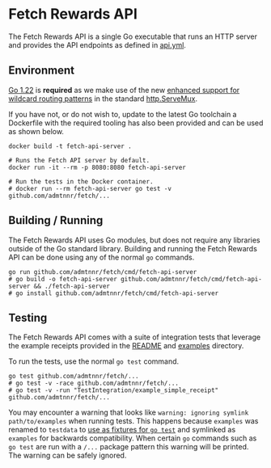 # Fetch Rewards API

The Fetch Rewards API is a single Go executable that runs an HTTP server and
provides the API endpoints as defined in [api.yml](./api.yml).

## Environment

[Go 1.22](https://golang.org/dl) is **required** as we make use of the new
[enhanced support for wildcard routing
patterns](https://tip.golang.org/doc/go1.22#enhanced_routing_patterns) in the
standard [http.ServeMux](https://pkg.go.dev/net/http#ServeMux).

If you have not, or do not wish to, update to the latest Go toolchain a
Dockerfile with the required tooling has also been provided and can be used as
shown below.

```
docker build -t fetch-api-server .

# Runs the Fetch API server by default.
docker run -it --rm -p 8080:8080 fetch-api-server

# Run the tests in the Docker container.
# docker run --rm fetch-api-server go test -v github.com/admtnnr/fetch/...
```

## Building / Running

The Fetch Rewards API uses Go modules, but does not require any libraries
outside of the Go standard library. Building and running the Fetch Rewards API
can be done using any of the normal `go` commands.

```
go run github.com/admtnnr/fetch/cmd/fetch-api-server
# go build -o fetch-api-server github.com/admtnnr/fetch/cmd/fetch-api-server && ./fetch-api-server
# go install github.com/admtnnr/fetch/cmd/fetch-api-server
```

## Testing

The Fetch Rewards API comes with a suite of integration tests that leverage the
example receipts provided in the [README](./README.md) and
[examples](./examples) directory.

To run the tests, use the normal `go test` command.

```
go test github.com/admtnnr/fetch/...
# go test -v -race github.com/admtnnr/fetch/...
# go test -v -run "TestIntegration/example_simple_receipt" github.com/admtnnr/fetch/...
```

You may encounter a warning that looks like `warning: ignoring symlink
path/to/examples` when running tests. This happens because `examples` was
renamed to `testdata` to [use as fixtures for `go
test`](https://dave.cheney.net/2016/05/10/test-fixtures-in-go) and symlinked as
`examples` for backwards compatibility. When certain `go` commands such as `go
test` are run with a `/...` package pattern this warning will be printed. The
warning can be safely ignored.
